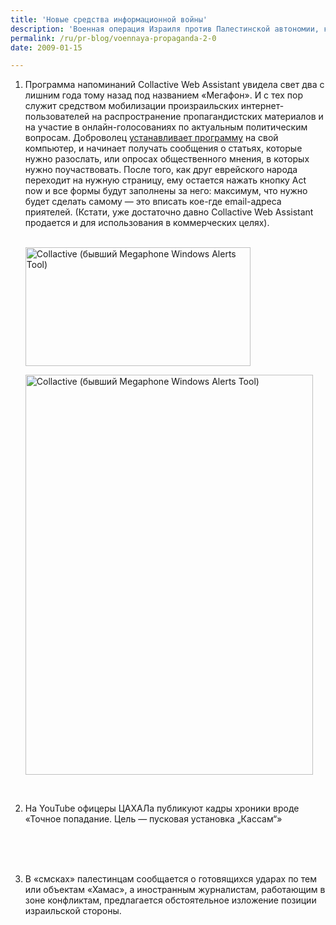```yaml
---
title: 'Новые средства информационной войны'
description: 'Военная операция Израиля против Палестинской автономии, конечно, вызывает сильное чувство протеста. Однако возмущение еще оставляет в мозгах циника немного места для профессионального интереса.'
permalink: /ru/pr-blog/voennaya-propaganda-2-0
date: 2009-01-15

---
```


<ol>
<li>Программа напоминаний Collactive Web Assistant увидела свет два с лишним года тому назад под названием «Мегафон». И с тех пор служит средством мобилизации произраильских интернет-пользователей на распространение пропагандистских материалов и на участие в онлайн-голосованиях по актуальным политическим вопросам. Доброволец <a href="https://giyus.org/ru_index.html" target="_blank" rel="noopener noreferrer">устанавливает программу</a> на свой компьютер, и начинает получать сообщения о статьях, которые нужно разослать, или опросах общественного мнения, в которых нужно поучаствовать. После того, как друг еврейского народа переходит на нужную страницу, ему остается нажать кнопку Act now и все формы будут заполнены за него: максимум, что нужно будет сделать самому — это вписать кое-где email-адреса приятелей. (Кстати, уже достаточно давно Collactive Web Assistant продается и для использования в коммерческих целях).<br><br>

<img src="{{ site.assets }}/img/blog/09-01/15-01.png" alt="Collactive (бывший Megaphone Windows Alerts Tool)" width="360" height="190"><br>

<img src="{{ site.assets }}/img/blog/09-01/15-02.jpg" alt="Collactive (бывший Megaphone Windows Alerts Tool)" width="460" height="640"><br>

<br></li>
<li>На YouTube офицеры ЦАХАЛа публикуют кадры хроники вроде «Точное попадание. Цель — пусковая установка „Кассам“»<br><br>

<script type="text/javascript">

AC_AX_RunContent( 'width','425','height','344','src','https://www.youtube.com/v/OvWTom7UUFw','type','application/x-shockwave-flash','allowscriptaccess','always','movie','https://www.youtube.com/v/OvWTom7UUFw','wmode','transparent' ); //end AC code

</script>

<noscript>

<object type="application/x-shockwave-flash" data="https://www.youtube.com/v/OvWTom7UUFw" width="425" height="344"><param name="movie" value="https://www.youtube.com/v/OvWTom7UUFw"><param name="wmode" value="transparent"></object>

</noscript>

<br><br></li>
<li>В «смсках» палестинцам сообщается о готовящихся ударах по тем или объектам «Хамас», а иностранным журналистам, работающим в зоне конфликтам, предлагается обстоятельное изложение позиции израильской стороны.</li>
</ol>

